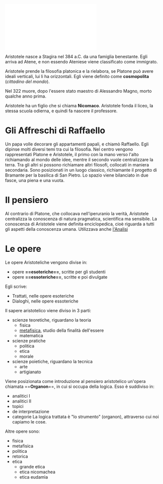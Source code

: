 ![Date](Date.md)

Aristotele nasce a Stagìra nel 384 a.C. da una famiglia benestante.
Egli arriva ad Atene, e non essendo Ateniese viene classificato come immigrato.

Aristotele prende la filosofia platonica e la rielabora, se Platone può avere ideali verticali, lui li ha orizzontali. Egli viene definito come **cosmopolita** (*cittadino del mondo*).

Nel 322 muore, dopo l'essere stato maestro di Alessandro Magno, morto qualche anno prima.

Aristotele ha un figlio che si chiama **Nicomaco**.
Aristotele fonda il liceo, la stessa scuola odierna, e quindi fa nascere il professore.
# Gli Affreschi di Raffaello
Un papa volle decorare gli appartamenti papali, e chiamò Raffaello. Egli dipinse molti diversi temi tra cui la filosofia. Nel centro vengono rappresentati Platone e Aristotele, il primo con la mano verso l'alto richiamando al mondo delle idee, mentre il secondo vuole centralizzare la terra. Tra gli altri si possono richiamare altri filosofi, collocati in maniera secondaria.
Sono posizionati in un luogo classico, richiamante il progetto di Bramante per la basilica di San Pietro.
Lo spazio viene bilanciato in due fasce, una piena e una vuota.
# Il pensiero
Al contrario di Platone, che collocava nell'iperuranio la verità, Aristotele centralizza la conoscenza di natura pragmatica, scientifica ma sensibile.
La conoscenza di Aristotele viene definita enciclopedica, cioè riguarda a tutti gli aspetti della conoscenza umana.
Utilizzava anche [l'Analisi](L'Analisi.md)
# Le opere
Le opere Aristoteliche vengono divise in:
- opere **==esoteriche==**, scritte per gli studenti
- opere **==essoteriche==**, scritte e poi divulgate

Egli scrive:
- Trattati, nelle opere esoteriche
- Dialoghi, nelle opere essoteriche

Il sapere aristotelico viene diviso in 3 parti:
- scienze teoretiche, riguardano la teoria
	- fisica
	- [metafisica](La%20metafisica.md), studio della finalità dell'essere
	- matematica
- scienze pratiche
	- politica
	- etica
	- morale
- scienze poietiche, riguardano la tecnica
	- arte
	- artigianato

Viene posizionata come introduzione al pensiero aristotelico un'opera chiamata ==**Organon**==, in cui si occupa della logica. Esso è suddiviso in:
- analitici I
- analitici II
- topici
- de interpretazione
- categorie
La logica trattata è "lo strumento" (organon), attraverso cui noi capiamo le cose.

Altre opere sono:
- fisica
- metafisica
- politica
- retorica
- etica
	- grande etica
	- etica nicomachea
	- etica eudamìa